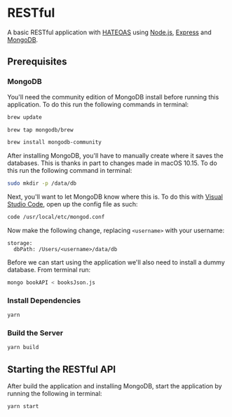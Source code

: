 # RESTful

A basic RESTful application with [HATEOAS](https://en.wikipedia.org/wiki/HATEOAS) using [Node.js](https://nodejs.org/en/), [Express](https://expressjs.com/) and [MongoDB](https://www.mongodb.com/).

## Prerequisites

### MongoDB

You'll need the community edition of MongoDB install before running this application. To do this run the following commands in terminal:

```sh
brew update

brew tap mongodb/brew

brew install mongodb-community
```

After installing MongoDB, you'll have to manually create where it saves the databases. This is thanks in part to changes made in macOS 10.15. To do this run the following command in terminal:

```sh
sudo mkdir -p /data/db
```

Next, you'll want to let MongoDB know where this is. To do this with [Visual Studio Code](https://code.visualstudio.com/), open up the config file as such:

```sh
code /usr/local/etc/mongod.conf
```

Now make the following change, replacing `<username>` with your username:

```
storage:
  dbPath: /Users/<username>/data/db
```

Before we can start using the application we'll also need to install a dummy database. From terminal run:

```sh
mongo bookAPI < booksJson.js
```

### Install Dependencies

```sh
yarn
```

### Build the Server

```sh
yarn build
```

## Starting the RESTful API

After build the application and installing MongoDB, start the application by running the following in terminal:

```sh
yarn start
```
